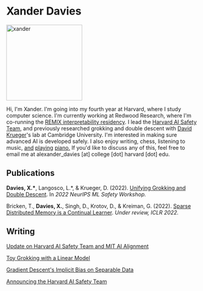 # Xander Davies

<img src="https://user-images.githubusercontent.com/55059966/205596332-86fcf764-2eb6-4933-8f1c-eee0fa26593b.jpeg" alt="xander" width="200"/>

Hi, I'm Xander. I'm going into my fourth year at Harvard, where I study computer science. I'm currently working at Redwood Research, where I'm co-running the [REMIX interpretability residency](https://www.redwoodresearch.org/remix). I lead the [Harvard AI Safety Team](https://harvardaist.org), and previously researched grokking and double descent with [David Krueger](https://www.davidscottkrueger.com/)'s lab at Cambridge University. I'm interested in making sure advanced AI is developed safely. I also enjoy writing, chess, listening to music, [and](https://drive.google.com/file/d/1a9ItWvJHRpqune1srF5lVXOg2osX_imA/view?usp=sharing) [playing](https://drive.google.com/file/d/1FPIZnW3uex4eCUomlKBqNMdyqf958JVi/view?usp=sharing) [piano](https://drive.google.com/file/d/1VRXvsDpkhYVeTdmUOT2_Lwfewkui3c_0/view?usp=sharing)[.](https://drive.google.com/file/d/1_RGtxt5Vn9Ob8-DvfG3AxNICyObTnwqf/view?usp=sharing) If you'd like to discuss any of this, feel free to email me at alexander_davies [at] college [dot] harvard [dot] edu.

## Publications

**Davies, X.\***, Langosco, L.\*, & Krueger, D. (2022). [Unifying Grokking and Double Descent](https://xanderdavies.com/grokking_dd.pdf). In *2022 NeurIPS ML Safety Workshop.*

Bricken, T., **Davies, X.**, Singh, D., Krotov, D., & Kreiman, G. (2022). [Sparse Distributed Memory is a Continual Learner](https://xanderdavies.com/sdm_cl.pdf). *Under review, ICLR 2022.*


## Writing

[Update on Harvard AI Safety Team and MIT AI Alignment](https://www.lesswrong.com/posts/LShJtvwDf4AMo992L#)

[Toy Grokking with a Linear Model](writing/toy_grok/toy_grok.html)

[Gradient Descent's Implicit Bias on Separable Data](writing/implicit_bias_sgd/gd_imp_sep.html)

[Announcing the Harvard AI Safety Team](https://forum.effectivealtruism.org/posts/NvzeAtoynxGjDnWkp/announcing-the-harvard-ai-safety-team)
